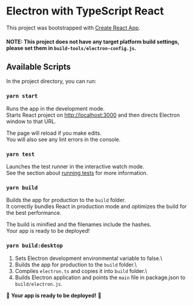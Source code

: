# Electron with TypeScript React

This project was bootstrapped with [Create React App](https://github.com/facebook/create-react-app).

#### NOTE: This project does not have any target platform build settings, please set them in `build-tools/electron-config.js`.

## Available Scripts

In the project directory, you can run:

### `yarn start`

Runs the app in the development mode.\
Starts React project on [http://localhost:3000](http://localhost:3000) and then directs Electron window to that URL.

The page will reload if you make edits.\
You will also see any lint errors in the console.

### `yarn test`

Launches the test runner in the interactive watch mode.\
See the section about [running tests](https://facebook.github.io/create-react-app/docs/running-tests) for more information.

### `yarn build`

Builds the app for production to the `build` folder.\
It correctly bundles React in production mode and optimizes the build for the best performance.

The build is minified and the filenames include the hashes.\
Your app is ready to be deployed!

### `yarn build:desktop`

1. Sets Electron development environmental variable to false.\
2. Builds the app for production to the `build` folder.\
3. Compiles `electron.ts` and copies it into `build` folder.\
4. Builds Electron application and points the `main` file in package.json to `build/electron.js`.

🎉 **Your app is ready to be deployed!** 🎉
